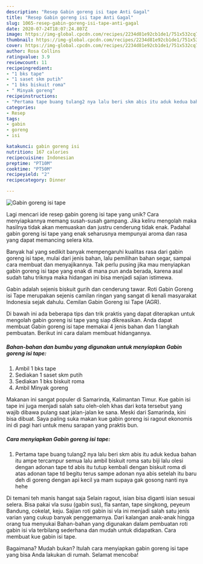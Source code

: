 ```yaml
---
description: "Resep Gabin goreng isi tape Anti Gagal"
title: "Resep Gabin goreng isi tape Anti Gagal"
slug: 1065-resep-gabin-goreng-isi-tape-anti-gagal
date: 2020-07-24T18:07:24.807Z
image: https://img-global.cpcdn.com/recipes/2234d81e92cb1de1/751x532cq70/gabin-goreng-isi-tape-foto-resep-utama.jpg
thumbnail: https://img-global.cpcdn.com/recipes/2234d81e92cb1de1/751x532cq70/gabin-goreng-isi-tape-foto-resep-utama.jpg
cover: https://img-global.cpcdn.com/recipes/2234d81e92cb1de1/751x532cq70/gabin-goreng-isi-tape-foto-resep-utama.jpg
author: Rosa Collins
ratingvalue: 3.9
reviewcount: 11
recipeingredient:
- "1 bks tape"
- "1 saset skm putih"
- "1 bks biskuit roma"
- " Minyak goreng"
recipeinstructions:
- "Pertama tape buang tulang2 nya lalu beri skm abis itu aduk kedua bahan itu ampe tercampur semua lalu ambil biskuit roma satu biji lalu olesi dengan adonan tape td abis itu tutup kembali dengan biskuit roma di atas adonan tape td begitu terus sampe adonan nya abis setelah itu baru deh di goreng dengan api kecil ya mam supaya gak gosong nanti nya hehe"
categories:
- Resep
tags:
- gabin
- goreng
- isi

katakunci: gabin goreng isi 
nutrition: 167 calories
recipecuisine: Indonesian
preptime: "PT10M"
cooktime: "PT50M"
recipeyield: "2"
recipecategory: Dinner

---
```



![Gabin goreng isi tape](https://img-global.cpcdn.com/recipes/2234d81e92cb1de1/751x532cq70/gabin-goreng-isi-tape-foto-resep-utama.jpg)

Lagi mencari ide resep gabin goreng isi tape yang unik? Cara menyiapkannya memang susah-susah gampang. Jika keliru mengolah maka hasilnya tidak akan memuaskan dan justru cenderung tidak enak. Padahal gabin goreng isi tape yang enak seharusnya mempunyai aroma dan rasa yang dapat memancing selera kita.

Banyak hal yang sedikit banyak mempengaruhi kualitas rasa dari gabin goreng isi tape, mulai dari jenis bahan, lalu pemilihan bahan segar, sampai cara membuat dan menyajikannya. Tak perlu pusing jika mau menyiapkan gabin goreng isi tape yang enak di mana pun anda berada, karena asal sudah tahu triknya maka hidangan ini bisa menjadi sajian istimewa.

Gabin adalah sejenis biskuit gurih dan cenderung tawar. Roti Gabin Goreng isi Tape merupakan sejenis camilan ringan yang sangat di kenali masyarakat Indonesia sejak dahulu. Cemilan Gabin Goreng isi Tape (AGR).


Di bawah ini ada beberapa tips dan trik praktis yang dapat diterapkan untuk mengolah gabin goreng isi tape yang siap dikreasikan. Anda dapat membuat Gabin goreng isi tape memakai 4 jenis bahan dan 1 langkah pembuatan. Berikut ini cara dalam membuat hidangannya.

<!--inarticleads1-->

##### Bahan-bahan dan bumbu yang digunakan untuk menyiapkan Gabin goreng isi tape:

1. Ambil 1 bks tape
1. Sediakan 1 saset skm putih
1. Sediakan 1 bks biskuit roma
1. Ambil  Minyak goreng


Makanan ini sangat populer di Samarinda, Kalimantan Timur. Kue gabin isi tape ini juga menjadi salah satu oleh-oleh khas dari kota tersebut yang wajib dibawa pulang saat jalan-jalan ke sana. Meski dari Samarinda, kini bisa dibuat. Saya paling suka makan kue gabin goreng isi ragout ekonomis ini di pagi hari untuk menu sarapan yang praktis bun. 

<!--inarticleads2-->

##### Cara menyiapkan Gabin goreng isi tape:

1. Pertama tape buang tulang2 nya lalu beri skm abis itu aduk kedua bahan itu ampe tercampur semua lalu ambil biskuit roma satu biji lalu olesi dengan adonan tape td abis itu tutup kembali dengan biskuit roma di atas adonan tape td begitu terus sampe adonan nya abis setelah itu baru deh di goreng dengan api kecil ya mam supaya gak gosong nanti nya hehe


Di temani teh manis hangat saja Selain ragout, isian bisa diganti isian sesuai selera. Bisa pakai vla susu (gabin sus), fla santan, tape singkong, peyeum Bandung, cokelat, keju. Sajian roti gabin isi vla ini menjadi salah satu jenis varian yang cukup banyak penggemarnya. Dari kalangan anak-anak hingga orang tua menyukai Bahan-bahan yang digunakan dalam pembuatan roti gabin isi vla terbilang sederhana dan mudah untuk didapatkan. Cara membuat kue gabin isi tape. 

Bagaimana? Mudah bukan? Itulah cara menyiapkan gabin goreng isi tape yang bisa Anda lakukan di rumah. Selamat mencoba!
